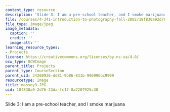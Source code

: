 ```yaml
---
content_type: resource
description: 'Slide 3: I am a pre-school teacher, and I smoke marijuana'
file: /courses/4-341-introduction-to-photography-fall-2002/18f830a92d7623dafc178a7207925c30_massey3.JPG
file_type: image/jpeg
image_metadata:
  caption: ''
  credit: ''
  image-alt: ''
learning_resource_types:
- Projects
license: https://creativecommons.org/licenses/by-nc-sa/4.0/
ocw_type: OCWImage
parent_title: Projects
parent_type: CourseSection
parent_uid: 34260936-dd81-9b86-831b-996996bc9909
resourcetype: Image
title: massey3.JPG
uid: 18f830a9-2d76-23da-fc17-8a7207925c30
---
```

Slide 3: I am a pre-school teacher, and I smoke marijuana